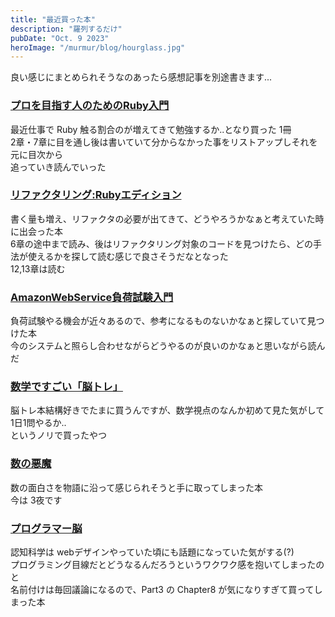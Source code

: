 ```yaml
---
title: "最近買った本"
description: "羅列するだけ"
pubDate: "Oct. 9 2023"
heroImage: "/murmur/blog/hourglass.jpg"
---
```


良い感じにまとめられそうなのあったら感想記事を別途書きます...  

### [プロを目指す人のためのRuby入門](https://amzn.asia/d/5vugf9l)
最近仕事で Ruby 触る割合のが増えてきて勉強するか..となり買った 1冊  
2章・7章に目を通し後は書いていて分からなかった事をリストアップしそれを元に目次から  
追っていき読んでいった  

### [リファクタリング:Rubyエディション](https://amzn.asia/d/9hwr4z1)
書く量も増え、リファクタの必要が出てきて、どうやろうかなぁと考えていた時に出会った本  
6章の途中まで読み、後はリファクタリング対象のコードを見つけたら、どの手法が使えるかを探して読む感じで良さそうだなとなった  
12,13章は読む  

### [AmazonWebService負荷試験入門](https://amzn.asia/d/f7GB3Qr)
負荷試験やる機会が近々あるので、参考になるものないかなぁと探していて見つけた本  
今のシステムと照らし合わせながらどうやるのが良いのかなぁと思いながら読んだ

### [数学ですごい「脳トレ」](https://amzn.asia/d/6MWzOzd)
脳トレ本結構好きでたまに買うんですが、数学視点のなんか初めて見た気がして 1日1問やるか..  
というノリで買ったやつ

### [数の悪魔](https://amzn.asia/d/0JTkCBC)
数の面白さを物語に沿って感じられそうと手に取ってしまった本  
今は 3夜です

### [プログラマー脳](https://amzn.asia/d/3lASesm)
認知科学は webデザインやっていた頃にも話題になっていた気がする(?)  
プログラミング目線だとどうなるんだろうというワクワク感を抱いてしまったのと  
名前付けは毎回議論になるので、Part3 の Chapter8 が気になりすぎて買ってしまった本

